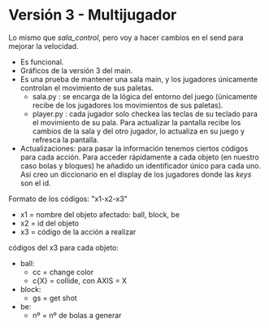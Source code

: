 # Versión 3 - Multijugador

Lo mismo que *sala_control*, pero voy a hacer cambios en el send para mejorar la velocidad.

 - Es funcional.
 - Gráficos de la versión 3 del main. 
 - Es una prueba de mantener una sala main, y los jugadores únicamente controlan el movimiento de sus paletas.
    - sala.py : se encarga de la lógica del entorno del juego (únicamente recibe de los jugadores los movimientos de sus paletas).
    - player.py : cada jugador solo checkea las teclas de su teclado para el movimiento de su pala. Para actualizar la pantalla recibe los cambios de la sala y del otro jugador, lo actualiza en su juego y refresca la pantalla.
 - Actualizaciones: para pasar la información tenemos ciertos códigos para cada acción. Para acceder rápidamente a cada objeto (en nuestro caso bolas y bloques) he añadido un identificador único para cada uno. Así creo un diccionario en el display de los jugadores donde las *keys* son el id.
 

Formato de los códigos: "x1-x2-x3" 

 - x1 = nombre del objeto afectado: ball, block, be
 - x2 = id del objeto
 - x3 = código de la acción a realizar

códigos del x3 para cada objeto:

 - ball:
    - cc = change color
    - c{X} = collide, con AXIS = X
 - block:
    - gs = get shot
 - be:
    - nº = nº de bolas a generar
